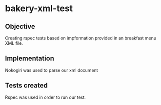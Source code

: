 # bakery-xml-test

## Objective
Creating rspec tests based on impformation provided in an breakfast menu XML file.

## Implementation
Nokogiri was used to parse our xml document

## Tests created
Rspec was used in order to run our test.

